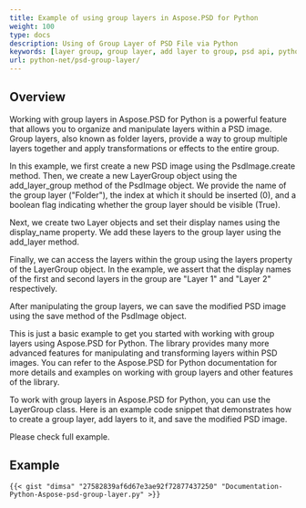 ```yaml
---
title: Example of using group layers in Aspose.PSD for Python
weight: 100
type: docs
description: Using of Group Layer of PSD File via Python
keywords: [layer group, group layer, add layer to group, psd api, python, code sample]
url: python-net/psd-group-layer/
---
```


## **Overview**

Working with group layers in Aspose.PSD for Python is a powerful feature that allows you to organize and manipulate layers within a PSD image. Group layers, also known as folder layers, provide a way to group multiple layers together and apply transformations or effects to the entire group.

In this example, we first create a new PSD image using the PsdImage.create method. Then, we create a new LayerGroup object using the add_layer_group method of the PsdImage object. We provide the name of the group layer ("Folder"), the index at which it should be inserted (0), and a boolean flag indicating whether the group layer should be visible (True).

Next, we create two Layer objects and set their display names using the display_name property. We add these layers to the group layer using the add_layer method.

Finally, we can access the layers within the group using the layers property of the LayerGroup object. In the example, we assert that the display names of the first and second layers in the group are "Layer 1" and "Layer 2" respectively.

After manipulating the group layers, we can save the modified PSD image using the save method of the PsdImage object.

This is just a basic example to get you started with working with group layers using Aspose.PSD for Python. The library provides many more advanced features for manipulating and transforming layers within PSD images. You can refer to the Aspose.PSD for Python documentation for more details and examples on working with group layers and other features of the library.

To work with group layers in Aspose.PSD for Python, you can use the LayerGroup class. Here is an example code snippet that demonstrates how to create a group layer, add layers to it, and save the modified PSD image.

Please check full example.

## **Example**
	{{< gist "dimsa" "27582839af6d67e3ae92f72877437250" "Documentation-Python-Aspose-psd-group-layer.py" >}}